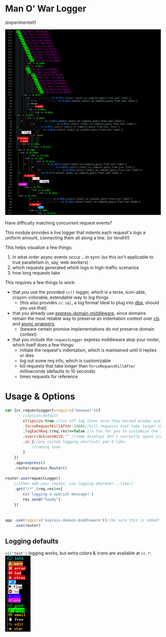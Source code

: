 # Man O' War Logger
_(experimental!)_

![logging example](/portugese-manowar.png?raw=true)

Have difficulty matching concurrent request events?

This module provides a live logger that indents each request's logs a uniform amount, connecting them all along a line. (or tendril!)

This helps visualize a few things:
1. in what order async events occur ...in sync (so this isn't applicable to true parallelism in, say, web workers)
2. which requests generated which logs in high-traffic scenarios
3. how long requests take

This requires a few things to work:
* that you use the provided `cc()` logger, which is a terse, icon-able, crayon-colorable, extendable way to log things
    * (this also provides `cc.sql`, a log format ideal to plug into [dbq](https://github.com/jnvm/dbq), should you use that)
* that you already use [express-domain-middleware](https://www.npmjs.com/package/express-domain-middleware), since domains remain the most reliable way to preserve an indentation context over [cls](https://www.npmjs.com/package/continuation-local-storage) and [async wrappers](https://github.com/nodejs/tracing-wg/tree/master/docs/AsyncWrap).
    * (beware certain promise implementations do not preserve domain context)
* that you include the `requestLogger` express middleware atop your router, which itself does a few things:
    * initiate the request's indentation, which is maintained until it replies or dies
    * log out some req info, which is customizable
    * kill requests that take longer than `forceRequestKillAfter` milliseconds (defaults to 10 seconds)
    * times requests for reference

# Usage & Options
```javascript
var {cc,requestLogger}=require("manowar")({
        //option:default
        ellipsize:true //cut off log lines once they exceed window width
        ,forceRequestKillAfter:10000//kill requests that take longer than this many millisecond
        ,logEachReq:(req,res)=>false //a fxn for you to customize the incoming request log. Return false to defer to plugin default
        ,overrideIconsWith:"" //some displays don't correctly space icons & break the line display. Override them here
        ,cc:{//any custom logging shortcuts you'd like.
            //coming soon
        }
    })
    ,app=express()
    ,router=express.Router()

router.use(requestLogger)
    //[then add your routes, use logging wherever...like:]
    .get("/*",(req,res)=>{
        cc(`logging a special message!`)
        res.send("howdy")
    })


app .use(require('express-domain-middleware'))//be sure this is added!
    .use(router)


```
## Logging defaults
`cc('text')` logging works, but extra colors & icons are available at `cc.*`:
![logging defaults](icons.png?raw=true)